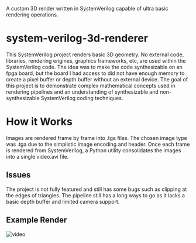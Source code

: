 A custom 3D render written in SystemVerilog capable of ultra basic rendering operations.

# system-verilog-3d-renderer

This SystemVerilog project renders basic 3D geometry. No external code, libraries, rendering engines, graphics frameworks, etc, are used within the SystemVerilog code. The idea was to make the code synthesizable on an fpga board, but the board I had access to did not have enough memory to create a pixel buffer or depth buffer without an external device. The goal of this project is to demonstrate complex mathematical concepts used in rendering pipelines and an understanding of synthesizable and non-synthesizable SystemVerilog coding techniques.

# How it Works
Images are rendered frame by frame into .tga files. The chosen image type was .tga due to the simplistic image encoding and header. Once each frame is rendered from SystemVerilog, a Python utility consolidates the images into a single video.avi file.

## Issues
The project is not fully featured and still has some bugs such as clipping at the edges of triangles. The pipeline still has a long ways to go as it lacks a basic depth buffer and limited camera support.

## Example Render

![video](https://user-images.githubusercontent.com/59297404/206822728-d5aeb21d-1354-4bda-b929-9f358c94aa48.gif)
